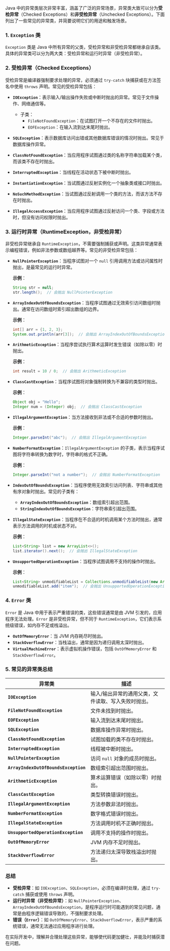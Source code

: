 Java 中的异常类层次非常丰富，涵盖了广泛的异常场景，异常类大致可以分为**受检异常**（Checked Exceptions）和**非受检异常**（Unchecked Exceptions）。下面列出了一些常见的异常类，并简要说明它们的用途和触发场景。

### 1. **`Exception` 类**
`Exception` 类是 Java 中所有异常的父类，受检异常和非受检异常都继承自该类。具体的异常类可以分为两大类：受检异常和运行时异常（非受检异常）。

### 2. **受检异常（Checked Exceptions）**
受检异常是编译器强制要求处理的异常，必须通过 `try-catch` 块捕获或在方法签名中使用 `throws` 声明。常见的受检异常包括：

- **`IOException`**：表示输入/输出操作失败或中断时抛出的异常。常见于文件操作、网络通信等。
  - 子类：
    - `FileNotFoundException`：在试图打开一个不存在的文件时抛出。
    - `EOFException`：在输入流到达末尾时抛出。
    
- **`SQLException`**：表示数据库访问出错或其他数据库错误的情况时抛出。常见于数据库操作异常。

- **`ClassNotFoundException`**：当应用程序试图通过类的名称字符串加载某个类，而该类不存在时抛出。

- **`InterruptedException`**：当线程在活动状态下被中断时抛出。

- **`InstantiationException`**：当试图通过反射实例化一个抽象类或接口时抛出。

- **`NoSuchMethodException`**：当试图通过反射调用一个类的方法，而该方法不存在时抛出。

- **`IllegalAccessException`**：当应用程序试图通过反射访问一个类、字段或方法时，但没有访问权限时抛出。

### 3. **运行时异常（RuntimeException，非受检异常）**
非受检异常继承自 `RuntimeException`，不需要强制捕获或声明。这类异常通常表示编程错误，例如非法参数或数组越界等。常见的非受检异常包括：

- **`NullPointerException`**：当程序试图对一个 `null` 引用调用方法或访问属性时抛出，是最常见的运行时异常。

  **示例**：
  ```java
  String str = null;
  str.length();  // 会抛出 NullPointerException
  ```

- **`ArrayIndexOutOfBoundsException`**：当程序试图通过无效索引访问数组时抛出。通常在访问数组时索引超出数组的边界。

  **示例**：
  ```java
  int[] arr = {1, 2, 3};
  System.out.println(arr[3]);  // 会抛出 ArrayIndexOutOfBoundsException
  ```

- **`ArithmeticException`**：当程序尝试执行算术运算时发生错误（如除以零）时抛出。

  **示例**：
  ```java
  int result = 10 / 0;  // 会抛出 ArithmeticException
  ```

- **`ClassCastException`**：当程序试图将对象强制转换为不兼容的类型时抛出。

  **示例**：
  ```java
  Object obj = "Hello";
  Integer num = (Integer) obj;  // 会抛出 ClassCastException
  ```

- **`IllegalArgumentException`**：当方法接收到非法或不合适的参数时抛出。

  **示例**：
  ```java
  Integer.parseInt("abc");  // 会抛出 IllegalArgumentException
  ```

- **`NumberFormatException`**：`IllegalArgumentException` 的子类，表示当程序试图将字符串转换为数字时，字符串的格式不正确。

  **示例**：
  ```java
  Integer.parseInt("not a number");  // 会抛出 NumberFormatException
  ```

- **`IndexOutOfBoundsException`**：当程序使用无效索引访问列表、字符串或其他有序对象时抛出。常见的子类有：
  - **`ArrayIndexOutOfBoundsException`**：数组索引超出范围。
  - **`StringIndexOutOfBoundsException`**：字符串索引超出范围。

- **`IllegalStateException`**：当程序在不合适的时机调用某个方法时抛出，通常表示方法调用的时机或状态不对。

  **示例**：
  ```java
  List<String> list = new ArrayList<>();
  list.iterator().next();  // 会抛出 IllegalStateException
  ```

- **`UnsupportedOperationException`**：当程序试图调用不支持的操作时抛出。

  **示例**：
  ```java
  List<String> unmodifiableList = Collections.unmodifiableList(new ArrayList<>());
  unmodifiableList.add("item");  // 会抛出 UnsupportedOperationException
  ```

### 4. **`Error` 类**
`Error` 是 Java 中用于表示严重错误的类，这些错误通常是由 JVM 引发的，应用程序无法处理。`Error` 是非受检异常，但不同于 `RuntimeException`，它们表示系统级错误，如内存不足或栈溢出。

- **`OutOfMemoryError`**：当 JVM 内存耗尽时抛出。
- **`StackOverflowError`**：当栈溢出，通常是因为递归调用太深时抛出。
- **`VirtualMachineError`**：表示虚拟机操作错误，包括 `OutOfMemoryError` 和 `StackOverflowError`。

### 5. **常见的异常类总结**

| **异常类**                         | **描述**                                                                 |
|------------------------------------|--------------------------------------------------------------------------|
| **`IOException`**                  | 输入/输出异常的通用父类，文件读取、写入失败时抛出。                          |
| **`FileNotFoundException`**        | 文件未找到时抛出。                                                         |
| **`EOFException`**                 | 输入流到达末尾时抛出。                                                     |
| **`SQLException`**                 | 数据库操作异常时抛出。                                                     |
| **`ClassNotFoundException`**       | 试图加载的类不存在时抛出。                                                 |
| **`InterruptedException`**         | 线程被中断时抛出。                                                         |
| **`NullPointerException`**         | 访问 `null` 对象的成员时抛出。                                             |
| **`ArrayIndexOutOfBoundsException`** | 数组索引超出范围时抛出。                                                   |
| **`ArithmeticException`**          | 算术运算错误（如除以零）时抛出。                                           |
| **`ClassCastException`**           | 类型转换错误时抛出。                                                       |
| **`IllegalArgumentException`**     | 方法参数非法时抛出。                                                       |
| **`NumberFormatException`**        | 数字格式错误时抛出。                                                       |
| **`IllegalStateException`**        | 方法调用时机不正确时抛出。                                                 |
| **`UnsupportedOperationException`** | 调用不支持的操作时抛出。                                                   |
| **`OutOfMemoryError`**             | JVM 内存不足时抛出。                                                       |
| **`StackOverflowError`**           | 方法递归太深导致栈溢出时抛出。                                             |

### 总结

- **受检异常**：如 `IOException`、`SQLException`，必须在编译时处理，通过 `try-catch` 捕获或使用 `throws` 声明。
- **运行时异常（非受检异常）**：如 `NullPointerException`、`ArrayIndexOutOfBoundsException`，是程序运行时可能遇到的常见问题，通常是由程序逻辑错误导致的，不强制要求处理。
- **错误（`Error`）**：如 `OutOfMemoryError`、`StackOverflowError`，表示严重的系统错误，通常无法通过应用程序进行处理。

在实际开发中，理解并合理处理这些异常，能够使代码更加健壮，并能及时捕获潜在问题。